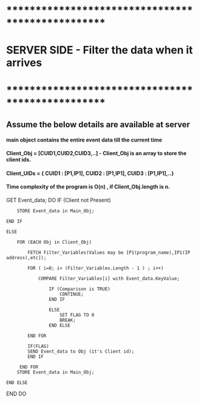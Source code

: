 # *************************************************
#   SERVER SIDE - Filter the data when it arrives
# *************************************************
## Assume the below details are available at server
#### main object contains the entire event data till the current time
#### Client_Obj = [CUID1,CUID2,CUID3,..] - Client_Obj is an array to store the client ids.
#### Client_UIDs = { CUID1 : [P1,IP1], CUID2 : [P1,IP1], CUID3 : [P1,IP1],..}

#### Time complexity of the program is O(n) , if Client_Obj.length is n. 

GET Event_data;
DO
    IF (Client not Present) 

        STORE Event_data in Main_Obj;

    END IF

    ELSE

        FOR (EACH Obj in Client_Obj)

            FETCH Filter_Variables(Values may be [P1(program_name),IP1(IP address),etc]);

            FOR ( i=0; i< (Filter_Variables.Length - 1 ) ; i++) 

                COMPARE Filter_Variables[i] with Event_data.KeyValue;

                    IF (Comparison is TRUE)
                        CONTINUE;
                    END IF

                    ELSE
                        SET FLAG TO 0
                        BREAK;
                    END ELSE 

            END FOR

            IF(FLAG) 
            SEND Event_data to Obj (it's Client id);
            END IF
        
         END FOR
        STORE Event_data in Main_Obj;

    END ELSE

END DO


